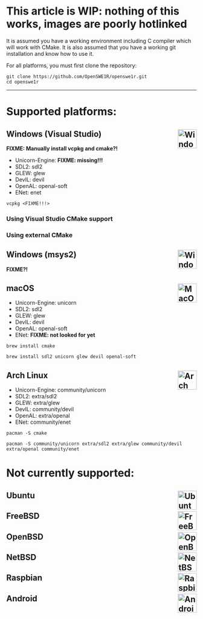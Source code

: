 # This article is WIP: nothing of this works, images are poorly hotlinked

It is assumed you have a working environment including C compiler which will work with CMake.
It is also assumed that you have a working git installation and know how to use it.

For all platforms, you must first clone the repository:

```
git clone https://github.com/OpenSWE1R/openswe1r.git
cd openswe1r
```

---

# Supported platforms:

## Windows (Visual Studio) <img align="right" width="50px" height="50px" src="http://www.unicorn-engine.org/images/windows.png" alt="Windows">

**FIXME: Manually install vcpkg and cmake?!**

* Unicorn-Engine: **FIXME: missing!!!**
* SDL2: sdl2
* GLEW: glew
* DevIL: devil
* OpenAL: openal-soft
* ENet: enet

```
vcpkg <FIXME!!!>
```

### Using Visual Studio CMake support

### Using external CMake

## Windows (msys2) <img align="right" width="50px" height="50px" src="http://www.unicorn-engine.org/images/windows.png" alt="Windows">

**FIXME?!**

## macOS <img align="right" width="50px" height="50px" src="https://upload.wikimedia.org/wikipedia/commons/thumb/f/fa/Apple_logo_black.svg/80px-Apple_logo_black.svg.png" alt="MacOS">

* Unicorn-Engine: unicorn
* SDL2: sdl2
* GLEW: glew
* DevIL: devil
* OpenAL: openal-soft
* ENet: **FIXME: not looked for yet**

```
brew install cmake
```

```
brew install sdl2 unicorn glew devil openal-soft
```

## Arch Linux <img align="right" width="50px" height="50px" src="https://upload.wikimedia.org/wikipedia/commons/a/a5/Archlinux-icon-crystal-64.svg" alt="Arch Linux">

* Unicorn-Engine: community/unicorn
* SDL2: extra/sdl2
* GLEW: extra/glew
* DevIL: community/devil
* OpenAL: extra/openal
* ENet: community/enet

```
pacman -S cmake
```

```
pacman -S community/unicorn extra/sdl2 extra/glew community/devil extra/openal community/enet
```

# Not currently supported:

## Ubuntu <img align="right" width="50px" height="50px" src="https://assets.ubuntu.com/v1/29985a98-ubuntu-logo32.png" alt="Ubuntu">

## FreeBSD <img align="right" width="50px" height="50px" src="http://www.unicorn-engine.org/images/freebsd.png" alt="FreeBSD">

## OpenBSD <img align="right" width="50px" height="50px" src="http://www.unicorn-engine.org/images/openbsd.png" alt="OpenBSD">

## NetBSD <img align="right" width="50px" height="50px" src="http://www.unicorn-engine.org/images/netbsd.png" alt="NetBSD">

## Raspbian <img align="right" width="50px" height="50px" src="https://www.raspberrypi.org/app/uploads/2011/10/Raspi-PGB001.png" alt="Raspbian">

## Android <img align="right" width="50px" height="50px" src="https://upload.wikimedia.org/wikipedia/commons/thumb/d/d7/Android_robot.svg/1200px-Android_robot.svg.png" alt="Android">